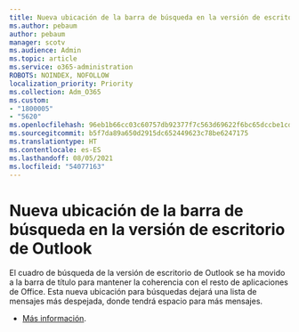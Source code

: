 ```yaml
---
title: Nueva ubicación de la barra de búsqueda en la versión de escritorio de Outlook
ms.author: pebaum
author: pebaum
manager: scotv
ms.audience: Admin
ms.topic: article
ms.service: o365-administration
ROBOTS: NOINDEX, NOFOLLOW
localization_priority: Priority
ms.collection: Adm_O365
ms.custom:
- "1800005"
- "5620"
ms.openlocfilehash: 96eb1b66cc03c60757db92377f7c563d69622f6bc65dccbe1cdaba03a8872ff8
ms.sourcegitcommit: b5f7da89a650d2915dc652449623c78be6247175
ms.translationtype: HT
ms.contentlocale: es-ES
ms.lasthandoff: 08/05/2021
ms.locfileid: "54077163"
---
```

# <a name="new-location-of-the-search-bar-in-outlook-desktop"></a>Nueva ubicación de la barra de búsqueda en la versión de escritorio de Outlook

El cuadro de búsqueda de la versión de escritorio de Outlook se ha movido a la barra de título para mantener la coherencia con el resto de aplicaciones de Office. Esta nueva ubicación para búsquedas dejará una lista de mensajes más despejada, donde tendrá espacio para más mensajes.
- [Más información](https://support.microsoft.com/en-us/office/96fee452-80cd-492d-a35c-5c37584b416b).

